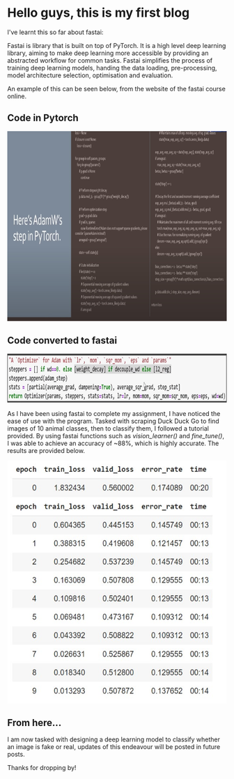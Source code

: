 # Hello guys, this is my first blog

I've learnt this so far about fastai:

Fastai is library that is built on top of PyTorch. It is a high level deep learning library, aiming to make deep learning more accessible by providing an abstracted workflow for common tasks. Fastai simplifies the process of training deep learning models, handing the data loading, pre-processing, model architecture selection, optimisation and evaluation.

An example of this can be seen below, from the website of the fastai course online.

## **Code in Pytorch**

<img src="../images/fastai_1.jpg" alt="Image of fastai example 1" width="1124" height="436">

## **Code converted to fastai**

<img src="../images/fastai_2.jpg" alt="Image of fastai example 2" width="912" height="112">


As I have been using fastai to complete my assignment, I have noticed the ease of use with the program. Tasked with scraping Duck Duck Go to find images of 10 animal classes, then to classify them, I followed a tutorial provided. By using fastai functions such as *vision_learner()* and *fine_tune()*, I was able to achieve an accuracy of ~88%, which is highly accurate. The results are provided below.

<img src="../images/fastai_accuracy.jpg" alt="Image of fastai accuracy" width="553" height="558">

## From here...
I am now tasked with designing a deep learning model to classify whether an image is fake or real, updates of this endeavour will be posted in future posts.

Thanks for dropping by!
